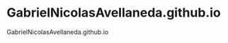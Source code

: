 GabrielNicolasAvellaneda.github.io
==================================

GabrielNicolasAvellaneda.github.io
